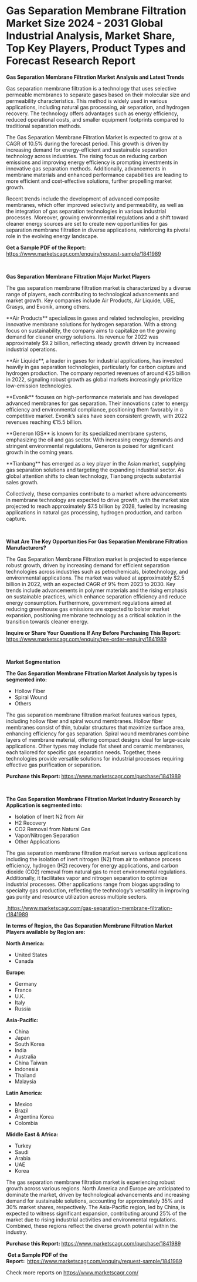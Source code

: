 <p><h1>Gas Separation Membrane Filtration Market Size 2024 - 2031 Global Industrial Analysis, Market Share, Top Key Players, Product Types and Forecast Research Report</h1></p><p><strong>Gas Separation Membrane Filtration Market Analysis and Latest Trends</strong></p>
<p><p>Gas separation membrane filtration is a technology that uses selective permeable membranes to separate gases based on their molecular size and permeability characteristics. This method is widely used in various applications, including natural gas processing, air separation, and hydrogen recovery. The technology offers advantages such as energy efficiency, reduced operational costs, and smaller equipment footprints compared to traditional separation methods.</p><p>The Gas Separation Membrane Filtration Market is expected to grow at a CAGR of 10.5% during the forecast period. This growth is driven by increasing demand for energy-efficient and sustainable separation technology across industries. The rising focus on reducing carbon emissions and improving energy efficiency is prompting investments in innovative gas separation methods. Additionally, advancements in membrane materials and enhanced performance capabilities are leading to more efficient and cost-effective solutions, further propelling market growth.</p><p>Recent trends include the development of advanced composite membranes, which offer improved selectivity and permeability, as well as the integration of gas separation technologies in various industrial processes. Moreover, growing environmental regulations and a shift toward cleaner energy sources are set to create new opportunities for gas separation membrane filtration in diverse applications, reinforcing its pivotal role in the evolving energy landscape.</p></p>
<p><strong>Get a Sample PDF of the Report:&nbsp;</strong> <a href="https://www.marketscagr.com/enquiry/request-sample/1841989?utm_campaign=1999&utm_medium=2&utm_source=Github&utm_content=ia&utm_term=31122024&utm_id=gas-separation-membrane-filtration">https://www.marketscagr.com/enquiry/request-sample/1841989</a></p>
<p>&nbsp;</p>
<p><strong>Gas Separation Membrane Filtration Major Market Players</strong></p>
<p><p>The gas separation membrane filtration market is characterized by a diverse range of players, each contributing to technological advancements and market growth. Key companies include Air Products, Air Liquide, UBE, Grasys, and Evonik, among others.</p><p>**Air Products** specializes in gases and related technologies, providing innovative membrane solutions for hydrogen separation. With a strong focus on sustainability, the company aims to capitalize on the growing demand for cleaner energy solutions. Its revenue for 2022 was approximately $9.2 billion, reflecting steady growth driven by increased industrial operations.</p><p>**Air Liquide**, a leader in gases for industrial applications, has invested heavily in gas separation technologies, particularly for carbon capture and hydrogen production. The company reported revenues of around €25 billion in 2022, signaling robust growth as global markets increasingly prioritize low-emission technologies.</p><p>**Evonik** focuses on high-performance materials and has developed advanced membranes for gas separation. Their innovations cater to energy efficiency and environmental compliance, positioning them favorably in a competitive market. Evonik’s sales have seen consistent growth, with 2022 revenues reaching €15.5 billion.</p><p>**Generon IGS** is known for its specialized membrane systems, emphasizing the oil and gas sector. With increasing energy demands and stringent environmental regulations, Generon is poised for significant growth in the coming years.</p><p>**Tianbang** has emerged as a key player in the Asian market, supplying gas separation solutions and targeting the expanding industrial sector. As global attention shifts to clean technology, Tianbang projects substantial sales growth.</p><p>Collectively, these companies contribute to a market where advancements in membrane technology are expected to drive growth, with the market size projected to reach approximately $7.5 billion by 2028, fueled by increasing applications in natural gas processing, hydrogen production, and carbon capture.</p></p>
<p>&nbsp;</p>
<p><strong>What Are The Key Opportunities For Gas Separation Membrane Filtration Manufacturers?</strong></p>
<p><p>The Gas Separation Membrane Filtration market is projected to experience robust growth, driven by increasing demand for efficient separation technologies across industries such as petrochemicals, biotechnology, and environmental applications. The market was valued at approximately $2.5 billion in 2022, with an expected CAGR of 9% from 2023 to 2030. Key trends include advancements in polymer materials and the rising emphasis on sustainable practices, which enhance separation efficiency and reduce energy consumption. Furthermore, government regulations aimed at reducing greenhouse gas emissions are expected to bolster market expansion, positioning membrane technology as a critical solution in the transition towards cleaner energy.</p></p>
<p><strong>Inquire or Share Your Questions If Any Before Purchasing This Report:</strong> <a href="https://www.marketscagr.com/enquiry/pre-order-enquiry/1841989?utm_campaign=1999&utm_medium=2&utm_source=Github&utm_content=ia&utm_term=31122024&utm_id=gas-separation-membrane-filtration">https://www.marketscagr.com/enquiry/pre-order-enquiry/1841989</a></p>
<p>&nbsp;</p>
<p><strong>Market Segmentation</strong></p>
<p><strong>The Gas Separation Membrane Filtration Market Analysis by types is segmented into:</strong></p>
<p><ul><li>Hollow Fiber</li><li>Spiral Wound</li><li>Others</li></ul></p>
<p><p>The gas separation membrane filtration market features various types, including hollow fiber and spiral wound membranes. Hollow fiber membranes consist of thin, tubular structures that maximize surface area, enhancing efficiency for gas separation. Spiral wound membranes combine layers of membrane material, offering compact designs ideal for large-scale applications. Other types may include flat sheet and ceramic membranes, each tailored for specific gas separation needs. Together, these technologies provide versatile solutions for industrial processes requiring effective gas purification or separation.</p></p>
<p><strong>Purchase this Report:&nbsp;</strong><a href="https://www.marketscagr.com/purchase/1841989?utm_campaign=1999&utm_medium=2&utm_source=Github&utm_content=ia&utm_term=31122024&utm_id=gas-separation-membrane-filtration">https://www.marketscagr.com/purchase/1841989</a></p>
<p>&nbsp;</p>
<p><strong>The Gas Separation Membrane Filtration Market Industry Research by Application is segmented into:</strong></p>
<p><ul><li>Isolation of Inert N2 from Air</li><li>H2 Recovery</li><li>CO2 Removal from Natural Gas</li><li>Vapor/Nitrogen Separation</li><li>Other Applications</li></ul></p>
<p><p>The gas separation membrane filtration market serves various applications including the isolation of inert nitrogen (N2) from air to enhance process efficiency, hydrogen (H2) recovery for energy applications, and carbon dioxide (CO2) removal from natural gas to meet environmental regulations. Additionally, it facilitates vapor and nitrogen separation to optimize industrial processes. Other applications range from biogas upgrading to specialty gas production, reflecting the technology’s versatility in improving gas purity and resource utilization across multiple sectors.</p></p>
<p><a href="https://www.marketscagr.com/gas-separation-membrane-filtration-r1841989?utm_campaign=1999&utm_medium=2&utm_source=Github&utm_content=ia&utm_term=31122024&utm_id=gas-separation-membrane-filtration">&nbsp;https://www.marketscagr.com/gas-separation-membrane-filtration-r1841989</a></p>
<p><strong>In terms of Region, the Gas Separation Membrane Filtration Market Players available by Region are:</strong></p>
<p>
    <p> <strong> North America: </strong>
        <ul>
            <li>United States</li>
            <li>Canada</li>
        </ul>
        </p> 
    <p> <strong> Europe: </strong>
        <ul>
            <li>Germany</li>
            <li>France</li>
            <li>U.K.</li>
            <li>Italy</li>
            <li>Russia</li>
        </ul>
        </p> 
    <p> <strong> Asia-Pacific: </strong>
        <ul>
            <li>China</li>
            <li>Japan</li>
            <li>South Korea</li>
            <li>India</li>
            <li>Australia</li>
            <li>China Taiwan</li>
            <li>Indonesia</li>
            <li>Thailand</li>
            <li>Malaysia</li>
        </ul>
        </p> 
    <p> <strong> Latin America: </strong>
        <ul>
            <li>Mexico</li>
            <li>Brazil</li>
            <li>Argentina Korea</li>
            <li>Colombia</li>
        </ul>
        </p> 
    <p> <strong> Middle East & Africa: </strong>
        <ul>
            <li>Turkey</li>
            <li>Saudi</li>
            <li>Arabia</li>
            <li>UAE</li>
            <li>Korea</li>
        </ul>
    </p>
    </p>
<p><p>The gas separation membrane filtration market is experiencing robust growth across various regions. North America and Europe are anticipated to dominate the market, driven by technological advancements and increasing demand for sustainable solutions, accounting for approximately 35% and 30% market shares, respectively. The Asia-Pacific region, led by China, is expected to witness significant expansion, contributing around 25% of the market due to rising industrial activities and environmental regulations. Combined, these regions reflect the diverse growth potential within the industry.</p></p>
<p><strong>Purchase this Report: </strong><a href="https://www.marketscagr.com/purchase/1841989?utm_campaign=1999&utm_medium=2&utm_source=Github&utm_content=ia&utm_term=31122024&utm_id=gas-separation-membrane-filtration">https://www.marketscagr.com/purchase/1841989</a></p>
<p>&nbsp;<strong>Get a Sample PDF of the Report:&nbsp;&nbsp;</strong><a href="https://www.marketscagr.com/enquiry/request-sample/1841989?utm_campaign=1999&utm_medium=2&utm_source=Github&utm_content=ia&utm_term=31122024&utm_id=gas-separation-membrane-filtration">https://www.marketscagr.com/enquiry/request-sample/1841989</a></p>
<p><strong></strong></p>
<p>Check more reports on <a href="https://www.marketscagr.com/?utm_campaign=1999&utm_medium=2&utm_source=Github&utm_content=ia&utm_term=31122024&utm_id=gas-separation-membrane-filtration">https://www.marketscagr.com/</a></p>